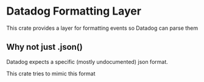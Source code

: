 # Datadog Formatting Layer

This crate provides a layer for formatting events so Datadog can parse them

## Why not just .json()

Datadog expects a specific (mostly undocumented) json format.

This crate tries to mimic this format
